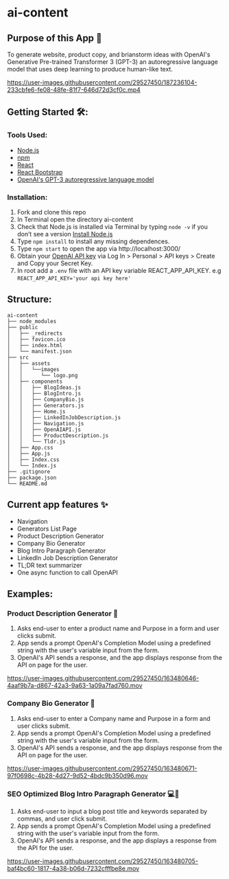 # ai-content

## Purpose of this App 🤖

To generate website, product copy, and brianstorm ideas with OpenAI's Generative Pre-trained Transformer 3 (GPT-3) an autoregressive language model that uses deep learning to produce human-like text.


https://user-images.githubusercontent.com/29527450/187236104-233cbfe6-fe08-48fe-81f7-646d72d3cf0c.mp4


## Getting Started 🛠️: 

### Tools Used: 

- [Node.js](https://nodejs.org/)
- [npm](https://npmjs.com)
- [React](https://reactjs.org)
- [React Bootstrap](https://react-bootstrap.github.io)
- [OpenAI's GPT-3 autoregressive language model](https://openai.com/)

### Installation: 
1. Fork and clone this repo
3. In Terminal open the directory ai-content
4. Check that Node.js is installed via Terminal by typing `node -v` if you don’t see a version [Install Node.js](https://nodejs.org/en/ )
6. Type `npm install` to install any missing dependences. 
7. Type `npm start` to open the app via http://localhost:3000/
8. Obtain your [OpenAI API key](https://openai.com/api/) via Log In > Personal > API keys > Create and Copy your Secret Key. 
9. In root add a `.env` file with an API key variable REACT_APP_API_KEY. e.g `REACT_APP_API_KEY='your api key here'`

## Structure: 

```
ai-content
├── node_modules
├── public
│   ├── _redirects
│   ├── favicon.ico
│   ├── index.html
│   └── manifest.json
├── src
│   ├── assets
│   │   └──images
│   │      └── logo.png
│   ├── components
│   │   ├── BlogIdeas.js
│   │   ├── BlogIntro.js
│   │   ├── CompanyBio.js
│   │   ├── Generators.js
│   │   ├── Home.js
│   │   ├── LinkedInJobDescription.js
│   │   ├── Navigation.js
│   │   ├── OpenAIAPI.js
│   │   ├── ProductDescription.js
│   │   └── Tldr.js
│   ├── App.css
│   ├── App.js
│   ├── Index.css
│   └── Index.js
├── .gitignore
├── package.json
└── README.md
```

## Current app features ✨

- Navigation
- Generators List Page 
- Product Description Generator
- Company Bio Generator
- Blog Intro Paragraph Generator
- LinkedIn Job Description Generator
- TL;DR text summarizer
- One async function to call OpenAPI

## Examples: 

### Product Description Generator 🛒

1. Asks end-user to enter a product name and Purpose in a form and user clicks submit.
2. App sends a prompt OpenAI's Completion Model using a predefined string with the user's variable input from the form.
3. OpenAI's API sends a response, and the app displays response from the API on page for the user.

https://user-images.githubusercontent.com/29527450/163480646-4aaf9b7a-d867-42a3-9a63-1a09a7fad760.mov

### Company Bio Generator 🛒

1. Asks end-user to enter a Company name and Purpose in a form and user clicks submit.
2. App sends a prompt OpenAI's Completion Model using a predefined string with the user's variable input from the form.
3. OpenAI's API sends a response, and the app displays response from the API on page for the user.

https://user-images.githubusercontent.com/29527450/163480671-97f0698c-4b28-4d27-9d52-4bdc9b350d96.mov

### SEO Optimized Blog Intro Paragraph Generator 💻📝

1. Asks end-user to input a blog post title and keywords separated by commas, and user click submit.
2. App sends a prompt OpenAI's Completion Model using a predefined string with the user's variable input from the form.
3. OpenAI's API sends a response, and the app displays a response from the API for the user.

https://user-images.githubusercontent.com/29527450/163480705-baf4bc60-1817-4a38-b06d-7232cfffbe8e.mov

